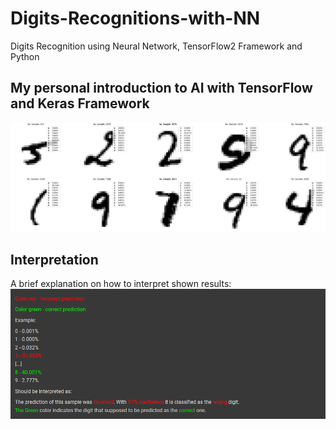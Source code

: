 # Digits-Recognitions-with-NN
Digits Recognition using Neural Network, TensorFlow2 Framework and Python

## My personal introduction to AI with TensorFlow and Keras Framework

![alt text](/example-test-results/example1.PNG)

## Interpretation
A brief explanation on how to interpret shown results:
![alt text](/example-test-results/interpretation.png)
